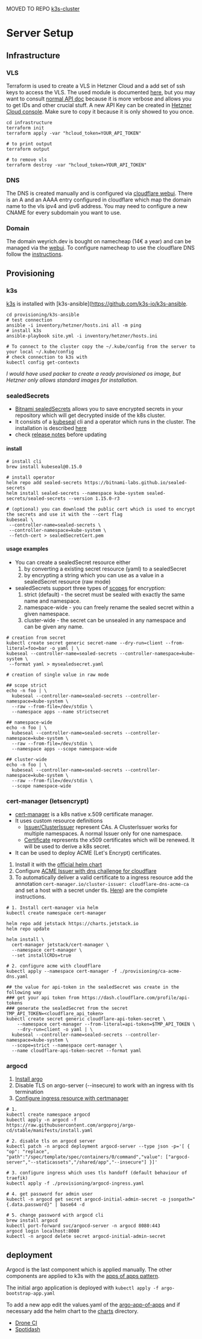 MOVED TO REPO [k3s-cluster](https://github.com/CrowdSalat/k3s-cluster)

# Server Setup

## Infrastructure

### VLS

Terraform is used to create a VLS in Hetzner Cloud and a add set of ssh keys to access the VLS. The used module is documented [here](https://registry.terraform.io/providers/hetznercloud/hcloud/latest/docs), but you may want to consult [normal API doc](https://docs.hetzner.cloud/#overview) because it is more verbose and allows you to get IDs and other crucial stuff. A new API Key can be created in [Hetzner Cloud console](https://console.hetzner.cloud). Make sure to copy it because it is only showed to you once.

```shell
cd infrastructure
terraform init 
terraform apply -var "hcloud_token=YOUR_API_TOKEN"

# to print output
terraform output

# to remove vls
terraform destroy -var "hcloud_token=YOUR_API_TOKEN"
```

### DNS

The DNS is created manually and is configured via [cloudflare webui](https://dash.cloudflare.com/login). There is an A and an AAAA entry configured in cloudflare which map the domain name to the vls ipv4 and ipv6 address. You may need to configure a new CNAME for every subdomain you want to use.

### Domain

The domain weyrich.dev is bought on namecheap (14€ a year) and can be managed via the [webui](https://www.namecheap.com/myaccount/login/?ReturnUrl=%2f). To configure namecheap to use the cloudflare DNS follow the [instructions](https://www.namecheap.com/support/knowledgebase/article.aspx/767/10/how-to-change-dns-for-a-domain/).

## Provisioning

### k3s

[k3s](https://rancher.com/docs/k3s/latest/en/) is installed with [k3s-ansible](https://github.com/k3s-io/k3s-ansible.

```shell
cd provisioning/k3s-ansible
# test connection
ansible -i inventory/hetzner/hosts.ini all -m ping
# install k3s
ansible-playbook site.yml -i inventory/hetzner/hosts.ini

# To connect to the cluster copy the ~/.kube/config from the server to your local ~/.kube/config
# check connection to k3s with
kubectl config get-contexts
```

*I would have used packer to create a ready provisioned os image, but Hetzner only allows standard images for installation.*

### sealedSecrets

- [Bitnami sealedSecrets](https://github.com/bitnami-labs/sealed-secrets) allows you to save encrypted secrets in your repository which will get decrypted inside of the k8s cluster.
- It consists of a [kubeseal](https://github.com/bitnami-labs/sealed-secrets#usage) cli and a operator which runs in the cluster. The installation is described [here](https://github.com/bitnami-labs/sealed-secrets/releases)
- check [release notes](https://github.com/bitnami-labs/sealed-secrets/blob/main/RELEASE-NOTES.md) before updating

#### install

```shell
# install cli
brew install kubeseal@0.15.0

# install operator 
helm repo add sealed-secrets https://bitnami-labs.github.io/sealed-secrets
helm install sealed-secrets --namespace kube-system sealed-secrets/sealed-secrets --version 1.15.0-r3

# (optional) you can download the public cert which is used to encrypt the secrets and use it with the --cert flag
kubeseal \
 --controller-name=sealed-secrets \
 --controller-namespace=kube-system \
 --fetch-cert > sealedSecretCert.pem
```

#### usage examples

- You can create a sealedSecret resource either
  1. by converting a existing secret resource (yaml) to a sealedSecret
  2. by encrypting a string which you can use as a value in a sealedSecret resource (raw mode)
- sealedSecrets support three types of [scopes](https://github.com/bitnami-labs/sealed-secrets#scopes) for encryption:
  1. strict (default) - the secret must be sealed with exactly the same name and namespace.
  2. namespace-wide - you can freely rename the sealed secret within a given namespace.
  3. cluster-wide - the secret can be unsealed in any namespace and can be given any name.

```shell
# creation from secret
kubectl create secret generic secret-name --dry-run=client --from-literal=foo=bar -o yaml | \
kubeseal --controller-name=sealed-secrets --controller-namespace=kube-system \
 --format yaml > mysealedsecret.yaml

# creation of single value in raw mode

## scope strict
echo -n foo | \
  kubeseal --controller-name=sealed-secrets --controller-namespace=kube-system \
  --raw --from-file=/dev/stdin \
  --namespace apps --name strictsecret
 
## namespace-wide
echo -n foo | \
  kubeseal --controller-name=sealed-secrets --controller-namespace=kube-system \
  --raw --from-file=/dev/stdin \
  --namespace apps --scope namespace-wide

## cluster-wide
echo -n foo | \
  kubeseal --controller-name=sealed-secrets --controller-namespace=kube-system \
  --raw --from-file=/dev/stdin \
  --scope namespace-wide
```

### cert-manager (letsencrypt)

- [cert-manager](https://cert-manager.io/) is a k8s native x.509 certificate manager.
- It uses custom resource definitions
  - [Issuer/ClusterIssuer](https://cert-manager.io/docs/concepts/issuer/) represent CAs. A ClusterIssuer works for multiple namespaces. A normal Issuer only for one namespace.
  - [Certificate](https://cert-manager.io/docs/concepts/certificate/) represents the x509 certificates which will be renewed. It will be used to derive a k8s secret.
- It can be used to deploy ACME (Let's Encrypt) certificates.

1. Install it with the [official helm chart](https://artifacthub.io/packages/helm/jetstack/cert-manager)
2. Configure [ACME Issuer with dns challenge for cloudflare](https://cert-manager.io/docs/configuration/acme/dns01/cloudflare/)
3. To automatically deliver a valid certificate to a ingress resource add the annotation `cert-manager.io/cluster-issuer: cloudflare-dns-acme-ca` and set a host with a secret under tls. [Here](https://cert-manager.io/docs/usage/ingress/)) are the complete instructions.

```shell
# 1. Install cert-manager via helm
kubectl create namespace cert-manager

helm repo add jetstack https://charts.jetstack.io
helm repo update

helm install \
  cert-manager jetstack/cert-manager \
  --namespace cert-manager \
  --set installCRDs=true

# 2. configure acme with cloudflare
kubectl apply --namespace cert-manager -f ./provisioning/ca-acme-dns.yaml 

## the value for api-token in the sealedSecret was create in the following way
### get your api token from https://dash.cloudflare.com/profile/api-tokens
### generate the sealedSecret from the secret
TMP_API_TOKEN=<cloudflare_api_token>
kubectl create secret generic cloudflare-api-token-secret \
    --namespace cert-manager --from-literal=api-token=$TMP_API_TOKEN \
    --dry-run=client -o yaml | \
  kubeseal --controller-name=sealed-secrets --controller-namespace=kube-system \
  --scope=strict --namespace cert-manager \
  --name cloudflare-api-token-secret --format yaml
```

### argocd

1. [Install argo](https://argo-cd.readthedocs.io/en/stable/getting_started/#1-install-argo-cd)
2. Disable TLS on argo-server (--insecure) to work with an ingress with tls termination
2. [Configure ingress resource with certmanager](https://argo-cd.readthedocs.io/en/stable/operator-manual/ingress/#ssl-passthrough-with-cert-manager-and-lets-encrypt)

```shell
# 1.
kubectl create namespace argocd
kubectl apply -n argocd -f https://raw.githubusercontent.com/argoproj/argo-cd/stable/manifests/install.yaml

# 2. disable tls on argocd server
kubectl patch -n argocd deployment argocd-server --type json -p='[ { "op": "replace", "path":"/spec/template/spec/containers/0/command","value": ["argocd-server","--staticassets","/shared/app","--insecure"] }]' 

# 3. configure ingress which uses tls handoff (default behaviour of traefik)
kubectl apply -f ./provisioning/argocd-ingress.yaml

# 4. get password for admin user
kubectl -n argocd get secret argocd-initial-admin-secret -o jsonpath="{.data.password}" | base64 -d 

# 5. change password with argocd cli
brew install argocd
kubectl port-forward svc/argocd-server -n argocd 8080:443
argocd login localhost:8080
kubectl -n argocd delete secret argocd-initial-admin-secret
```

## deployment

Argocd is the last component which is applied manually. The other components are applied to k3s with the [apps of apps pattern](https://argoproj.github.io/argo-cd/operator-manual/cluster-bootstrapping/).

The initial argo application is deployed with `kubectl apply -f argo-bootstrap-app.yaml`

To add a new app edit the values.yaml of the [argo-app-of-apps](./deployment/argo-app-of-apps) and if necessary add the helm chart to the [charts](./deployment/charts) directory.

- [Drone CI](./deployment/charts/droneci-umbrella/)
- [Spotidash](./deployment/charts/spotidash/)
